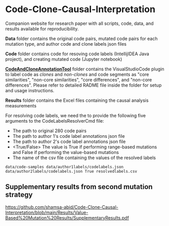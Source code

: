 # Code-Clone-Causal-Interpretation
Companion website for research paper with all scripts, code, data, and results available for reproducibility.

**Data** folder contains the original code pairs, mutated code pairs for each mutation type, and author code and clone labels json files

**Code** folder contains code for resoving code labels (IntellijIDEA Java project), and creating mutated code (Jupyter notebook)

**[CodeAndCloneAnnotationTool](CodeAndCloneAnnotationTool)** folder contains the VisualStudioCode plugin to label code as *clones* and *non-clones* and code segments as "core similarities", "non-core similarities", "core differences", and "non-core differences". Please refer to detailed RADME file inside the folder for setup and usage instructions.

**Results** folder contains the Excel files containing the causal analysis measurements 

For resolving code labels, we need the to provide the following five arguments to the CodeLabelsResolverCmd file:

- <path to code pairs>  The path to original 280 code pairs
- <path to author1labels> The path to author 1's code label annotations json file
- <path to author2labels> The path to author 2's code label annotations json file
- <True/False> The value is True if performing range-based mutations and False if performing the value-based mutations
- <output csv file> The name of the csv file containing the values of the resolved labels

```
data/code-samples data/author1labels/codelabels.json data/author2labels/codelabels.json True resolvedlabels.csv
```

## Supplementary results from second mutation strategy
https://github.com/shamsa-abid/Code-Clone-Causal-Interpretation/blob/main/Results/Value-Based%20Mutation%20Results/SupplementaryResults.pdf






